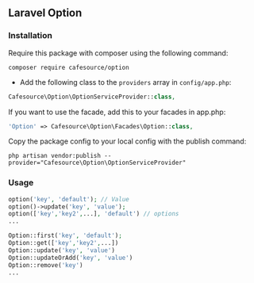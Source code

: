 ## Laravel Option

### Installation

Require this package with composer using the following command:

```shell
composer require cafesource/option
```

- Add the following class to the `providers` array in `config/app.php`:

```php
Cafesource\Option\OptionServiceProvider::class,
```

If you want to use the facade, add this to your facades in app.php:

```php
'Option' => Cafesource\Option\Facades\Option::class,
```

Copy the package config to your local config with the publish command:

```shell
php artisan vendor:publish --provider="Cafesource\Option\OptionServiceProvider"
```

### Usage

```php
option('key', 'default'); // Value
option()->update('key', 'value');
option(['key','key2',...], 'default') // options
...
```

```php
Option::first('key', 'default');
Option::get(['key','key2',...])
Option::update('key', 'value')
Option::updateOrAdd('key', 'value')
Option::remove('key')
...
```
